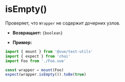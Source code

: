 # isEmpty()

Проверяет, что `Wrapper` не содержит дочерних узлов.

- **Возвращает:** `{boolean}`

- **Пример:**

```js
import { mount } from '@vue/test-utils'
import { expect } from 'chai'
import Foo from './Foo.vue'

const wrapper = mount(Foo)
expect(wrapper.isEmpty()).toBe(true)
```
